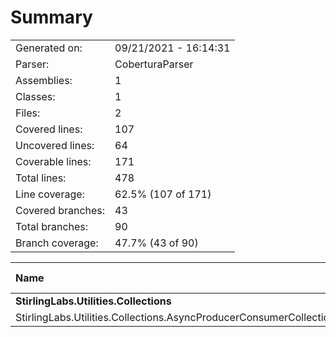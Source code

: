﻿# Summary
|||
|:---|:---|
| Generated on: | 09/21/2021 - 16:14:31 |
| Parser: | CoberturaParser |
| Assemblies: | 1 |
| Classes: | 1 |
| Files: | 2 |
| Covered lines: | 107 |
| Uncovered lines: | 64 |
| Coverable lines: | 171 |
| Total lines: | 478 |
| Line coverage: | 62.5% (107 of 171) |
| Covered branches: | 43 |
| Total branches: | 90 |
| Branch coverage: | 47.7% (43 of 90) |

|**Name**|**Covered**|**Uncovered**|**Coverable**|**Total**|**Line coverage**|**Covered**|**Total**|**Branch coverage**|
|:---|---:|---:|---:|---:|---:|---:|---:|---:|
|**StirlingLabs.Utilities.Collections**|**107**|**64**|**171**|**478**|**62.5%**|**43**|**90**|**47.7%**|
|StirlingLabs.Utilities.Collections.AsyncProducerConsumerCollection`1|107|64|171|478|62.5%|43|90|47.7%|
